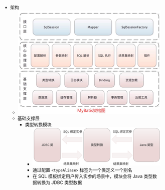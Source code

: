 - 架构
	- ![Mybatis三层架构](../assets/image_1703605464268_0.png)
	- 基础支撑层
		- 类型转换模块
			- ![](../assets/image_1703645698557_0.png)
			- 通过配置 `<typeAliase>` 标签为一个类定义一个别名
			- 在 SQL 模板绑定用户传入实参的场景中，模块会将 Java 类型数据转换为 JDBC 类型数据